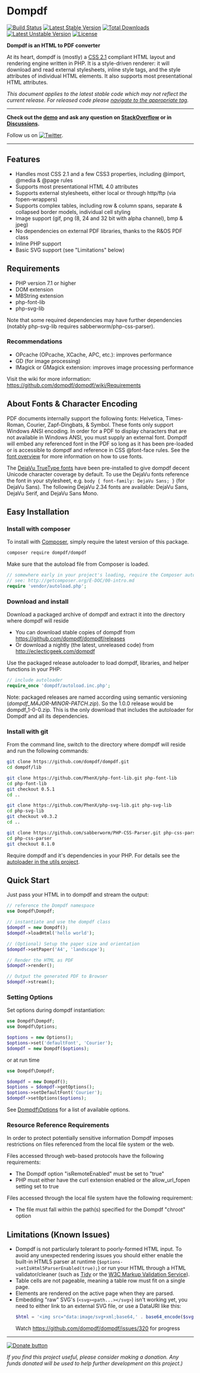 # Dompdf

[![Build Status](https://travis-ci.org/dompdf/dompdf.png?branch=master)](https://travis-ci.org/dompdf/dompdf)
[![Latest Stable Version](https://poser.pugx.org/dompdf/dompdf/v/stable.png)](https://packagist.org/packages/dompdf/dompdf)
[![Total Downloads](https://poser.pugx.org/dompdf/dompdf/downloads.png)](https://packagist.org/packages/dompdf/dompdf)
[![Latest Unstable Version](https://poser.pugx.org/dompdf/dompdf/v/unstable.png)](https://packagist.org/packages/dompdf/dompdf)
[![License](https://poser.pugx.org/dompdf/dompdf/license.png)](https://packagist.org/packages/dompdf/dompdf)

**Dompdf is an HTML to PDF converter**

At its heart, dompdf is (mostly) a [CSS 2.1](http://www.w3.org/TR/CSS2/) compliant
HTML layout and rendering engine written in PHP. It is a style-driven renderer:
it will download and read external stylesheets, inline style tags, and the style
attributes of individual HTML elements. It also supports most presentational
HTML attributes.

_This document applies to the latest stable code which may not reflect the current
release. For released code please
[navigate to the appropriate tag](https://github.com/dompdf/dompdf/tags)._

---

**Check out the [demo](http://eclecticgeek.com/dompdf/debug.php) and ask any
question on [StackOverflow](https://stackoverflow.com/questions/tagged/dompdf) or
in [Discussions](https://github.com/dompdf/dompdf/discussions).**

Follow us on [![Twitter](http://twitter-badges.s3.amazonaws.com/twitter-a.png)](http://www.twitter.com/dompdf).

---

## Features

- Handles most CSS 2.1 and a few CSS3 properties, including @import, @media &
  @page rules
- Supports most presentational HTML 4.0 attributes
- Supports external stylesheets, either local or through http/ftp (via
  fopen-wrappers)
- Supports complex tables, including row & column spans, separate & collapsed
  border models, individual cell styling
- Image support (gif, png (8, 24 and 32 bit with alpha channel), bmp & jpeg)
- No dependencies on external PDF libraries, thanks to the R&OS PDF class
- Inline PHP support
- Basic SVG support (see "Limitations" below)

## Requirements

- PHP version 7.1 or higher
- DOM extension
- MBString extension
- php-font-lib
- php-svg-lib

Note that some required dependencies may have further dependencies
(notably php-svg-lib requires sabberworm/php-css-parser).

### Recommendations

- OPcache (OPcache, XCache, APC, etc.): improves performance
- GD (for image processing)
- IMagick or GMagick extension: improves image processing performance

Visit the wiki for more information:
https://github.com/dompdf/dompdf/wiki/Requirements

## About Fonts & Character Encoding

PDF documents internally support the following fonts: Helvetica, Times-Roman,
Courier, Zapf-Dingbats, & Symbol. These fonts only support Windows ANSI
encoding. In order for a PDF to display characters that are not available in
Windows ANSI, you must supply an external font. Dompdf will embed any referenced
font in the PDF so long as it has been pre-loaded or is accessible to dompdf and
reference in CSS @font-face rules. See the
[font overview](https://github.com/dompdf/dompdf/wiki/About-Fonts-and-Character-Encoding)
for more information on how to use fonts.

The [DejaVu TrueType fonts](https://dejavu-fonts.github.io/) have been pre-installed
to give dompdf decent Unicode character coverage by default. To use the DejaVu
fonts reference the font in your stylesheet, e.g. `body { font-family: DejaVu
Sans; }` (for DejaVu Sans). The following DejaVu 2.34 fonts are available:
DejaVu Sans, DejaVu Serif, and DejaVu Sans Mono.

## Easy Installation

### Install with composer

To install with [Composer](https://getcomposer.org/), simply require the
latest version of this package.

```bash
composer require dompdf/dompdf
```

Make sure that the autoload file from Composer is loaded.

```php
// somewhere early in your project's loading, require the Composer autoloader
// see: http://getcomposer.org/E-DOC/00-intro.md
require 'vendor/autoload.php';

```

### Download and install

Download a packaged archive of dompdf and extract it into the
directory where dompdf will reside

- You can download stable copies of dompdf from
  https://github.com/dompdf/dompdf/releases
- Or download a nightly (the latest, unreleased code) from
  http://eclecticgeek.com/dompdf

Use the packaged release autoloader to load dompdf, libraries,
and helper functions in your PHP:

```php
// include autoloader
require_once 'dompdf/autoload.inc.php';
```

Note: packaged releases are named according using semantic
versioning (_dompdf_MAJOR-MINOR-PATCH.zip_). So the 1.0.0
release would be dompdf_1-0-0.zip. This is the only download
that includes the autoloader for Dompdf and all its dependencies.

### Install with git

From the command line, switch to the directory where dompdf will
reside and run the following commands:

```sh
git clone https://github.com/dompdf/dompdf.git
cd dompdf/lib

git clone https://github.com/PhenX/php-font-lib.git php-font-lib
cd php-font-lib
git checkout 0.5.1
cd ..

git clone https://github.com/PhenX/php-svg-lib.git php-svg-lib
cd php-svg-lib
git checkout v0.3.2
cd ..

git clone https://github.com/sabberworm/PHP-CSS-Parser.git php-css-parser
cd php-css-parser
git checkout 8.1.0
```

Require dompdf and it's dependencies in your PHP.
For details see the [autoloader in the utils project](https://github.com/dompdf/utils/blob/master/autoload.inc.php).

## Quick Start

Just pass your HTML in to dompdf and stream the output:

```php
// reference the Dompdf namespace
use Dompdf\Dompdf;

// instantiate and use the dompdf class
$dompdf = new Dompdf();
$dompdf->loadHtml('hello world');

// (Optional) Setup the paper size and orientation
$dompdf->setPaper('A4', 'landscape');

// Render the HTML as PDF
$dompdf->render();

// Output the generated PDF to Browser
$dompdf->stream();
```

### Setting Options

Set options during dompdf instantiation:

```php
use Dompdf\Dompdf;
use Dompdf\Options;

$options = new Options();
$options->set('defaultFont', 'Courier');
$dompdf = new Dompdf($options);
```

or at run time

```php
use Dompdf\Dompdf;

$dompdf = new Dompdf();
$options = $dompdf->getOptions();
$options->setDefaultFont('Courier');
$dompdf->setOptions($options);
```

See [Dompdf\Options](src/Options.php) for a list of available options.

### Resource Reference Requirements

In order to protect potentially sensitive information Dompdf imposes
restrictions on files referenced from the local file system or the web.

Files accessed through web-based protocols have the following requirements:

- The Dompdf option "isRemoteEnabled" must be set to "true"
- PHP must either have the curl extension enabled or the
  allow_url_fopen setting set to true

Files accessed through the local file system have the following requirement:

- The file must fall within the path(s) specified for the Dompdf "chroot" option

## Limitations (Known Issues)

- Dompdf is not particularly tolerant to poorly-formed HTML input. To avoid
  any unexpected rendering issues you should either enable the built-in HTML5
  parser at runtime (`$options->setIsHtml5ParserEnabled(true);`)
  or run your HTML through a HTML validator/cleaner (such as
  [Tidy](http://tidy.sourceforge.net) or the
  [W3C Markup Validation Service](http://validator.w3.org)).
- Table cells are not pageable, meaning a table row must fit on a single page.
- Elements are rendered on the active page when they are parsed.
- Embedding "raw" SVG's (`<svg><path...></svg>`) isn't working yet, you need to
  either link to an external SVG file, or use a DataURI like this:
  ```php
  $html = '<img src="data:image/svg+xml;base64,' . base64_encode($svg) . '" ...>';
  ```
  Watch https://github.com/dompdf/dompdf/issues/320 for progress

---

[![Donate button](https://www.paypal.com/en_US/i/btn/btn_donate_SM.gif)](http://goo.gl/DSvWf)

_If you find this project useful, please consider making a donation.
Any funds donated will be used to help further development on this project.)_
